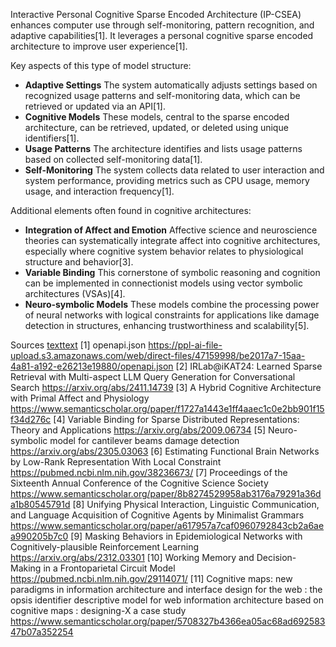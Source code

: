 Interactive Personal Cognitive Sparse Encoded Architecture (IP-CSEA) enhances computer use through self-monitoring, pattern recognition, and adaptive capabilities[1]. It leverages a personal cognitive sparse encoded architecture to improve user experience[1].

Key aspects of this type of model structure:
*   **Adaptive Settings** The system automatically adjusts settings based on recognized usage patterns and self-monitoring data, which can be retrieved or updated via an API[1].
*   **Cognitive Models** These models, central to the sparse encoded architecture, can be retrieved, updated, or deleted using unique identifiers[1].
*   **Usage Patterns** The architecture identifies and lists usage patterns based on collected self-monitoring data[1].
*   **Self-Monitoring** The system collects data related to user interaction and system performance, providing metrics such as CPU usage, memory usage, and interaction frequency[1].

Additional elements often found in cognitive architectures:
*   **Integration of Affect and Emotion** Affective science and neuroscience theories can systematically integrate affect into cognitive architectures, especially where cognitive system behavior relates to physiological structure and behavior[3].
*   **Variable Binding** This cornerstone of symbolic reasoning and cognition can be implemented in connectionist models using vector symbolic architectures (VSAs)[4].
*   **Neuro-symbolic Models** These models combine the processing power of neural networks with logical constraints for applications like damage detection in structures, enhancing trustworthiness and scalability[5].

Sources
[text](polyglot_system/config/system_config.yaml)[text](OAS-proxy/apiproxy/resources/oas/apispec.yaml)
[1] openapi.json https://ppl-ai-file-upload.s3.amazonaws.com/web/direct-files/47159998/be2017a7-15aa-4a81-a192-e26213e19880/openapi.json
[2] IRLab@iKAT24: Learned Sparse Retrieval with Multi-aspect LLM Query Generation for Conversational Search https://arxiv.org/abs/2411.14739
[3] A Hybrid Cognitive Architecture with Primal Affect and Physiology https://www.semanticscholar.org/paper/f1727a1443e1ff4aaec1c0e2bb901f15f34d276c
[4] Variable Binding for Sparse Distributed Representations: Theory and Applications https://arxiv.org/abs/2009.06734
[5] Neuro-symbolic model for cantilever beams damage detection https://arxiv.org/abs/2305.03063
[6] Estimating Functional Brain Networks by Low-Rank Representation With Local Constraint https://pubmed.ncbi.nlm.nih.gov/38236673/
[7] Proceedings of the Sixteenth Annual Conference of the Cognitive Science Society https://www.semanticscholar.org/paper/8b8274529958ab3176a79291a36da1b80545791d
[8] Unifying Physical Interaction, Linguistic Communication, and Language Acquisition of Cognitive Agents by Minimalist Grammars https://www.semanticscholar.org/paper/a617957a7caf0960792843cb2a6aea990205b7c0
[9] Masking Behaviors in Epidemiological Networks with Cognitively-plausible Reinforcement Learning https://arxiv.org/abs/2312.03301
[10] Working Memory and Decision-Making in a Frontoparietal Circuit Model https://pubmed.ncbi.nlm.nih.gov/29114071/
[11] Cognitive maps: new paradigms in information architecture and interface design for the web : the opsis identifier descriptive model for web information architecture based on cognitive maps : designing-X a case study https://www.semanticscholar.org/paper/5708327b4366ea05ac68ad69258347b07a352254
